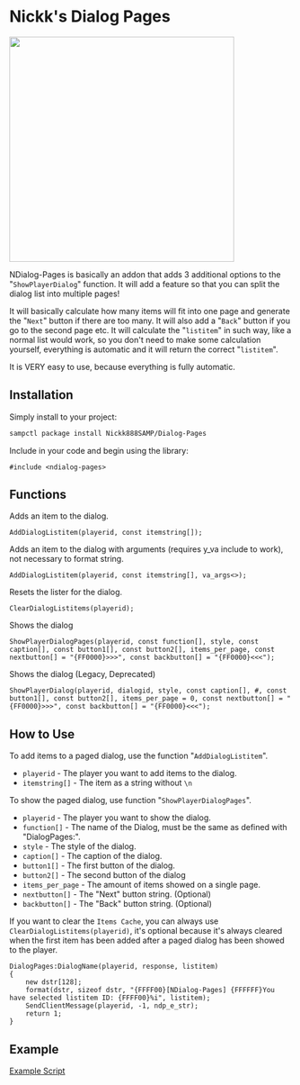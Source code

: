 # Nickk's Dialog Pages
<img src="/preview.gif" width="400" height="400">

NDialog-Pages is basically an addon that adds 3 additional options to the "`ShowPlayerDialog`" function.
It will add a feature so that you can split the dialog list into multiple pages!

It will basically calculate how many items will fit into one page and generate the "`Next`" button
if there are too many. It will also add a "`Back`" button if you go to the second page etc.
It will calculate the "`listitem`" in such way, like a normal list would work, so you don't need to
make some calculation yourself, everything is automatic and it will return the correct "`listitem`".

It is VERY easy to use, because everything is fully automatic.

## Installation

Simply install to your project:

```bash
sampctl package install Nickk888SAMP/Dialog-Pages
```

Include in your code and begin using the library:

```pawn
#include <ndialog-pages>
```

## Functions
Adds an item to the dialog.
```pawn
AddDialogListitem(playerid, const itemstring[]);
```
Adds an item to the dialog with arguments (requires y_va include to work), not necessary to format string.
```pawn
AddDialogListitem(playerid, const itemstring[], va_args<>);
```
Resets the lister for the dialog.
```pawn
ClearDialogListitems(playerid);
```
Shows the dialog
```pawn
ShowPlayerDialogPages(playerid, const function[], style, const caption[], const button1[], const button2[], items_per_page, const nextbutton[] = "{FF0000}>>>", const backbutton[] = "{FF0000}<<<");
```

Shows the dialog (Legacy, Deprecated)
```pawn
ShowPlayerDialog(playerid, dialogid, style, const caption[], #, const button1[], const button2[], items_per_page = 0, const nextbutton[] = "{FF0000}>>>", const backbutton[] = "{FF0000}<<<");
```

## How to Use
To add items to a paged dialog, use the function "```AddDialogListitem```".
* ```playerid``` - The player you want to add items to the dialog.
* ```itemstring[]``` - The item as a string without ```\n```

To show the paged dialog, use function "```ShowPlayerDialogPages```".
* ```playerid``` - The player you want to show the dialog.
* ```function[]``` - The name of the Dialog, must be the same as defined with "DialogPages:".
* ```style``` - The style of the dialog.
* ```caption[]``` - The caption of the dialog.
* ```button1[]``` - The first button of the dialog.
* ```button2[]``` - The second button of the dialog
* ```items_per_page``` - The amount of items showed on a single page.
* ```nextbutton[]``` - The "Next" button string. (Optional)
* ```backbutton[]``` - The "Back" button string. (Optional)

If you want to clear the ```Items Cache```, you can always use ```ClearDialogListitems(playerid)```, it's optional because it's always cleared when the first item has been added after a paged dialog has been showed to the player.

```pawn
DialogPages:DialogName(playerid, response, listitem)
{
	new dstr[128];
	format(dstr, sizeof dstr, "{FFFF00}[NDialog-Pages] {FFFFFF}You have selected listitem ID: {FFFF00}%i", listitem);
	SendClientMessage(playerid, -1, ndp_e_str);
	return 1;
}
```

## Example
[Example Script](https://github.com/Nickk888SAMP/Dialog-Pages/blob/master/ndp_examples.pwn)

